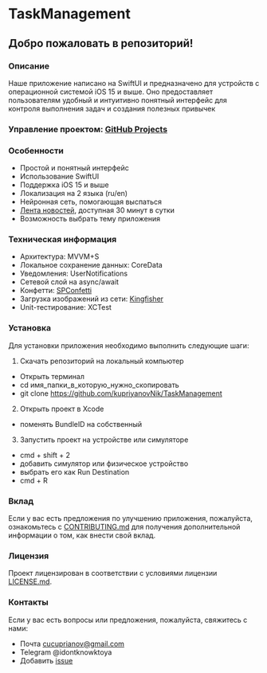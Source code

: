 # TaskManagement
## Добро пожаловать в репозиторий!

### Описание
Наше приложение написано на SwiftUI и предназначено для устройств с операционной системой iOS 15 и выше. Оно предоставляет пользователям удобный и интуитивно понятный интерфейс для контроля выполнения задач и создания полезных привычек  

### Управление проектом: [GitHub Projects](https://github.com/users/kupriyanovNik/projects/1/views/1)

### Особенности
- Простой и понятный интерфейс
- Использование SwiftUI
- Поддержка iOS 15 и выше
- Локализация на 2 языка (ru/en)
- Нейронная сеть, помогающая выспаться
- [Лента новостей](https://api.spaceflightnewsapi.net/v3/articles), доступная 30 минут в сутки
- Возможность выбрать тему приложения

### Техническая информация 
- Архитектура: MVVM+S
- Локальное сохранение данных: CoreData
- Уведомления: UserNotifications
- Сетевой слой на async/await
- Конфетти: [SPConfetti](https://github.com/ivanvorobei/SPConfetti)
- Загрузка изображений из сети: [Kingfisher](https://github.com/onevcat/Kingfisher)
- Unit-тестирование: XCTest

### Установка
Для установки приложения необходимо выполнить следующие шаги:

1. Скачать репозиторий на локальный компьютер
  - Открыть терминал
  - cd имя_папки_в_которую_нужно_скопировать
  - git clone https://github.com/kupriyanovNik/TaskManagement
2. Открыть проект в Xcode
  - поменять BundleID на собственный
3. Запустить проект на устройстве или симуляторе
  - cmd + shift + 2
  - добавить симулятор или физическое устройство
  - выбрать его как Run Destination
  - cmd + R

### Вклад
Если у вас есть предложения по улучшению приложения, пожалуйста, ознакомьтесь с [CONTRIBUTING.md](CONTRIBUTING.md) для получения дополнительной информации о том, как внести свой вклад.

### Лицензия
Проект лицензирован в соответствии с условиями лицензии [LICENSE.md](https://github.com/kupriyanovNik/TaskManagement/blob/main/LICENSE).

### Контакты
Если у вас есть вопросы или предложения, пожалуйста, свяжитесь с нами:
- Почта [cucuprianov@gmail.com](mailto:cucuprianov@gmail.com)
- Telegram @idontknowktoya
- Добавить [issue](https://github.com/kupriyanovNik/TaskManagement/issues/new)
